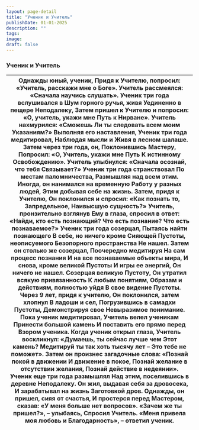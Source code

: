 ```yaml
---
layout: page-detail
title: "Ученик и Учитель"
publishDate: 01-01-2025
description: ""
tags:
image:
draft: false
---
```


### Ученик и Учитель

| Однажды юный, ученик,  Придя к Учителю, попросил:  «Учитель, расскажи мне о Боге».  Учитель рассмеялся:  «Сначала научись слушать».  Ученик три года вслушивался в  Шум горного ручья, живя  Уединенно в пещере  Неподалеку,  Затем пришел к Учителю и попросил: «О, учитель, укажи мне  Путь к Нирване».  Учитель нахмурился: «Сможешь  Ли ты следовать всем моим  Указаниям?»  Выполняя его наставления,  Ученик три года медитировал,  Наблюдая мысли и  Живя в лесном шалаше.  Затем через три года, он,  Поклонившись Мастеру,  Попросил:  «О, Учитель, укажи мне Путь  К истинному Освобождению».  Учитель улыбнулся:  «Сначала осознай, что тебя  Связывает?»  Ученик три года странствовал  По местам паломничества,  Размышляя над всем этим. Иногда, он нанимался на временную  Работу у разных людей,  Этим добывая себе на жизнь.  Затем, придя к Учителю,  Он поклонился и спросил:  «Как познать то, Запредельное,  Наивысшую сущность?»  Учитель, пронзительно взглянув  Ему в глаза, спросил в ответ:  «Найди, кто есть познающий?  Что есть познание?  Что есть познаваемое?»  Ученик три года созерцал,  Пытаясь найти познающего  В себе, но ничего кроме  Сияющей Пустоты, неописуемого  Безопорного пространства  Не нашел.  Затем он столько же созерцал,  Поочередно медитируя  На сам процесс познания И на все познаваемые объекты мира,  И снова, кроме великой Пустоты И игры ее энергий,  Он ничего не нашел.  Созерцая великую Пустоту,  Он утратил всякую привязанность  К любым понятиям,  Образам и действиям, полностью уйдя  В свое видение Пустоты.  Через 9 лет, придя к учителю,  Он поклонился, затем хлопнул  В ладоши и сел,  Погрузившись в самадхи Пустоты,  Демонстрируя свое  Невыразимое понимание.  Пока ученик медитировал,  Учитель велел ученикам  Принести большой камень И поставить его прямо перед  Взором ученика.  Когда ученик открыл глаза,  Учитель воскликнул:  «Думаешь, ты сейчас лучше чем  Этот камень? Медитируй ты так хоть тысячу лет –  Это тебе не поможет».  Затем он произнес загадочные слова:  «Познай покой в движении  И движение в покое, Познай желание в отсутствии желания,  Познай действие в недеянии».  Ученик еще три года размышлял  Над этим, поселившись в деревне  Неподалеку.  Он жил, выдавая себя за дровосека,  И зарабатывал на жизнь  Заготовкой дров.  Однажды, он пришел, сияя от счастья,  И простерся перед Мастером, сказав:  «У меня больше нет вопросов».  «Зачем же ты пришел?», – улыбаясь,  Спросил Учитель.  «Меня привела моя любовь и  Благодарность», – ответил ученик. |
| --------------------------------------------------------------------------------------------------------------------------------------------------------------------------------------------------------------------------------------------------------------------------------------------------------------------------------------------------------------------------------------------------------------------------------------------------------------------------------------------------------------------------------------------------------------------------------------------------------------------------------------------------------------------------------------------------------------------------------------------------------------------------------------------------------------------------------------------------------------------------------------------------------------------------------------------------------------------------------------------------------------------------------------------------------------------------------------------------------------------------------------------------------------------------------------------------------------------------------------------------------------------------------------------------------------------------------------------------------------------------------------------------------------------------------------------------------------------------------------------------------------------------------------------------------------------------------------------------------------------------------------------------------------------------------------------------------------------------------------------------------------------------------------------------------------------------------------------------------------------------------------------------------------------------------------------------------------------------------------------------------------------------------------------------------------------------------------------------------------------------------------------------------------------------------------------------------------------------------------------------------------------------------------------------------------------------------------------------------------------------------------------------------------------------------------------------------------------------------------------------------------------------------------------------------------------------------- |
  
  
